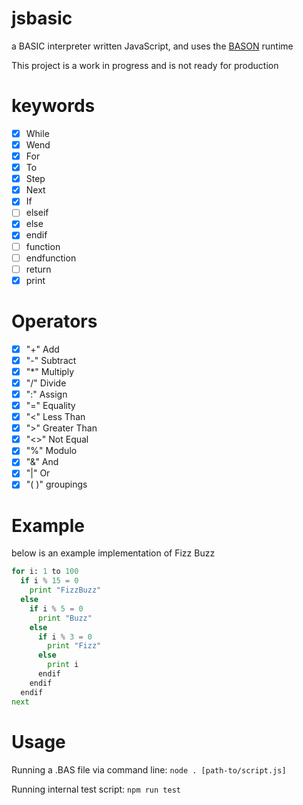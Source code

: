 # jsbasic

a BASIC interpreter written JavaScript, and uses the [BASON](danfessler/bason) runtime

This project is a work in progress and is not ready for production

# keywords

* [x] While
* [x] Wend
* [x] For
* [x] To
* [x] Step
* [x] Next
* [x] If
* [ ] elseif
* [x] else
* [x] endif
* [ ] function
* [ ] endfunction
* [ ] return
* [x] print

# Operators

* [x] "+" Add
* [x] "-" Subtract
* [x] "\*" Multiply
* [x] "/" Divide
* [x] ":" Assign
* [x] "=" Equality
* [x] "<" Less Than
* [x] ">" Greater Than
* [x] "<>" Not Equal
* [x] "%" Modulo
* [x] "&" And
* [x] "|" Or
* [x] "( )" groupings

# Example

below is an example implementation of Fizz Buzz

```python
for i: 1 to 100
  if i % 15 = 0
    print "FizzBuzz"
  else
    if i % 5 = 0
      print "Buzz"
    else
      if i % 3 = 0
        print "Fizz"
      else
        print i
      endif
    endif
  endif
next
```

# Usage

Running a .BAS file via command line:
`node . [path-to/script.js]`

Running internal test script:
`npm run test`
